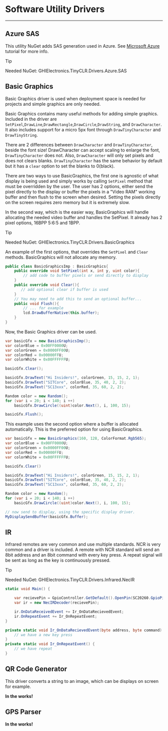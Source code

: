 # Software Utility Drivers
---

## Azure SAS

This utility NuGet adds SAS generation used in Azure. See [Microsoft Azure](../tutorials/azure.md) tutorial for more info.

> [!TIP]
> Needed NuGet: GHIElectronics.TinyCLR.Drivers.Azure.SAS

## Basic Graphics

Basic Graphics driver is used when deployment space is needed for projects and simple graphics are only needed. 

Basic Graphics contains many useful methods for adding simple graphics. Included in the driver are `SetPixel`,`DrawLine`,`DrawRectangle`,`DrawCircle`,`DrawString`, and `DrawCharacter`. It also includes support for a micro 5px font through `DrawTinyCharacter` and `DrawTinyString`.

There are 2 differences between `DrawCharacter` and `DrawTinyCharacter`, beside the font size! DrawCharacter can accept scaling to enlarge the font, `DrawTinyCharacter` does not. Also, `DrawCharacter` will only set pixels and does not clears blanks. `DrawTinyCharacter` has the same behavior by default but it has a `clear` option to set the blanks to 0(black).

There are two ways to use BasicGraphics, the first one is agnostic of what display is being used and simply works by calling `SetPixel` method that must be overridden by the user. The user has 2 options, either send the pixel directly to the display or buffer the pixels in a "Video RAM" working buffer and then flush to the screen when desired. Setting the pixels directly on the screen requires zero memory but it is extremely slow.

In the second way, which is the easier way, BasicGraphics will handle allocating the needed video buffer and handles the SetPixel. It already has 2 pixel options, 16BPP 5:6:5 and 1BPP.

> [!TIP]
> Needed NuGet: GHIElectronics.TinyCLR.Drivers.BasicGraphics

An example of the first options, that overrides the `SetPixel` and `Clear` methods. BasicGraphics will not allocate any memory.

```cs
public class BasicGraphicsImp : BasicGraphics{
    public override void SetPixel(int x, int y, uint color){
        // add code to buffer pixels or send directly to display
    }
    public override void Clear(){
       // add optional clear if buffer is used
    }
    // You may need to add this to send an optional buffer...
    public void Flush(){
        // ... for example
        lcd.DrawBufferNative(this.buffer);
    }
}
```

Now, the Basic Graphics driver can be used.

```cs
var basicGfx = new BasicGraphicsImp();
var colorBlue = 0x00FF0000U;
var colorGreen = 0x0000FF00U;
var colorRed = 0x00000FFU;
var colorWhite = 0x00FFFFFFU;

basicGfx.Clear();

basicGfx.DrawText("Hi Insiders!", colorGreen, 15, 15, 2, 1);
basicGfx.DrawText("SITCore", colorBlue, 35, 40, 2, 2);
basicGfx.DrawText("SC13xxx", colorRed, 35, 60, 2, 2);

Random color = new Random();
for (var i = 20; i < 140; i ++)
    basicGfx.DrawCircle((uint)color.Next(), i, 100, 15);

basicGfx.Flush();
```

This example uses the second option where a buffer is allocated automatically. This is the preferred option for using BasicGraphics.

```cs
var basicGfx = new BasicGraphics(160, 128, ColorFormat.Rgb565);
var colorBlue = 0x00FF0000U;
var colorGreen = 0x0000FF00U;
var colorRed = 0x00000FFU;
var colorWhite = 0x00FFFFFFU;

basicGfx.Clear()

basicGfx.DrawText("Hi Insiders!", colorGreen, 15, 15, 2, 1);
basicGfx.DrawText("SITCore", colorBlue, 35, 40, 2, 2);
basicGfx.DrawText("SC13xxx", colorRed, 35, 60, 2, 2);

Random color = new Random();
for (var i = 20; i < 140; i ++)
    basicGfx.DrawCircle((uint)color.Next(), i, 100, 15);

// now send to display, using the specific display driver.
MyDisplaySendBuffer(basicGfx.Buffer);
```

## IR

Infrared remotes are very common and use multiple standards. NCR is very common and a driver is included. A remote with NCR standard will send an 8bit address and an 8bit command with every key press. A repeat signal will be sent as long as the key is continuously pressed.

> [!TIP]
> Needed NuGet: GHIElectronics.TinyCLR.Drivers.Infrared.NecIR

```cs
static void Main() {

    var recievePin = GpioController.GetDefault().OpenPin(SC20260.GpioPin.PH6);
    var ir = new NecIRDecoder(recievePin);

    ir.OnDataReceivedEvent += Ir_OnDataRecievedEvent;            
    ir.OnRepeatEvent += Ir_OnRepeatEvent;
}

private static void Ir_OnDataRecievedEvent(byte address, byte command) {
    // we have a new key press
}
private static void Ir_OnRepeatEvent() {
    // we have repeat
}
```
## QR Code Generator

This driver converts a string to an image, which can be displays on screen for example.

**In the works!**


## GPS Parser

**In the works!**


